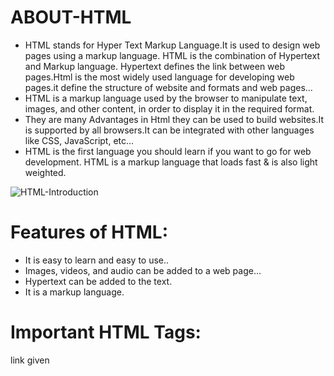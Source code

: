 # ABOUT-HTML
* HTML stands for Hyper Text Markup Language.It is used to design web pages using a markup language. HTML is the combination of Hypertext and Markup language. Hypertext defines the link between web pages.Html is the most widely used language for developing web pages.it define the structure of website and formats and web pages...
* HTML is a markup language used by the browser to manipulate text, images, and other content, in order to display it in the required format.
* They are many Advantages in Html they can be used to build websites.It is supported by all browsers.It can be integrated with other languages like CSS, JavaScript, etc...
* HTML is the first language you should learn if you want to go for web development. HTML is a markup language that loads fast &  is also light weighted.


![HTML-Introduction](https://user-images.githubusercontent.com/98481882/185762790-08c176a3-2039-4578-bc03-d44ede92fde3.jpg)


# Features of HTML: 
* It is easy to learn and easy to use..
* Images, videos, and audio can be added to a web page...
* Hypertext can be added to the text.
* It is a markup language.

# Important HTML Tags:
link given
